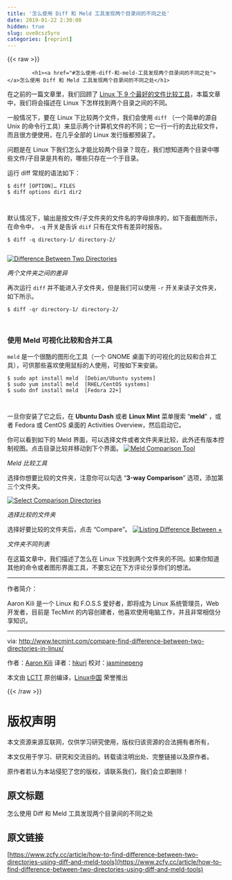 ```yaml
---
title: '怎么使用 Diff 和 Meld 工具发现两个目录间的不同之处' 
date: 2019-01-22 2:30:08
hidden: true
slug: uve8csz5yro
categories: [reprint]
---
```


{{< raw >}}

            <h1><a href="#怎么使用-diff-和-meld-工具发现两个目录间的不同之处"></a>怎么使用 Diff 和 Meld 工具发现两个目录间的不同之处</h1>
<p>在之前的一篇文章里，我们回顾了 <a href="http://www.tecmint.com/best-linux-file-diff-tools-comparison/">Linux 下 9 个最好的文件比较工具</a>，本篇文章中，我们将会描述在 Linux 下怎样找到两个目录之间的不同。</p>
<p>一般情况下，要在 Linux 下比较两个文件，我们会使用 <code>diff</code> （一个简单的源自 Unix 的命令行工具）来显示两个计算机文件的不同；它一行一行的去比较文件，而且很方便使用，在几乎全部的 Linux 发行版都预装了。</p>
<p>问题是在 Linux 下我们怎么才能比较两个目录？现在，我们想知道两个目录中哪些文件/子目录是共有的，哪些只存在一个于目录。</p>
<p>运行 diff 常规的语法如下：</p>
<pre><code class="hljs gams"><span class="hljs-symbol">$</span> diff [<span class="hljs-keyword">OPTION</span>]… <span class="hljs-keyword">FILES</span>
<span class="hljs-symbol">$</span> diff <span class="hljs-keyword">options</span> dir1 dir2 

</code></pre><p>默认情况下，输出是按文件/子文件夹的文件名的字母排序的，如下面截图所示，在命令中， <code>-q</code> 开关是告诉 <code>diif</code> 只有在文件有差异时报告。</p>
<pre><code class="hljs maxima">$ <span class="hljs-built_in">diff</span> -q <span class="hljs-built_in">directory</span>-<span class="hljs-number">1</span>/ <span class="hljs-built_in">directory</span>-<span class="hljs-number">2</span>/

</code></pre><p><a href="http://www.tecmint.com/wp-content/uploads/2017/05/Difference-Between-Two-Directories.png"><img src="" alt="Difference Between Two Directories"></a></p>
<p><em>两个文件夹之间的差异</em></p>
<p>再次运行 <code>diff</code> 并不能进入子文件夹，但是我们可以使用 <code>-r</code> 开关来读子文件夹，如下所示。</p>
<pre><code class="hljs maxima">$ <span class="hljs-built_in">diff</span> -qr <span class="hljs-built_in">directory</span>-<span class="hljs-number">1</span>/ <span class="hljs-built_in">directory</span>-<span class="hljs-number">2</span>/ 

</code></pre><h3><a href="#使用-meld-可视化比较和合并工具"></a>使用 Meld 可视化比较和合并工具</h3>
<p><code>meld</code> 是一个很酷的图形化工具（一个 GNOME 桌面下的可视化的比较和合并工具），可供那些喜欢使用鼠标的人使用，可按如下来安装。</p>
<pre><code class="hljs shell"><span class="hljs-meta">$</span><span class="bash"> sudo apt install meld  [Debian/Ubuntu systems]</span>
<span class="hljs-meta">$</span><span class="bash"> sudo yum install meld  [RHEL/CentOS systems]</span>
<span class="hljs-meta">$</span><span class="bash"> sudo dnf install meld  [Fedora 22+]</span>

</code></pre><p>一旦你安装了它之后，在 <strong>Ubuntu Dash</strong> 或者 <strong>Linux Mint</strong> 菜单搜索 “<strong>meld</strong>” ，或者 Fedora 或 CentOS 桌面的 Activities Overview，然后启动它。</p>
<p>你可以看到如下的 Meld 界面，可以选择文件或者文件夹来比较，此外还有版本控制视图。点击目录比较并移动到下个界面。 <a href="http://www.tecmint.com/wp-content/uploads/2017/05/Meld-Comparison-Tool.png"><img src="https://p0.ssl.qhimg.com/t0139bc299611783d30.png" alt="Meld Comparison Tool"></a></p>
<p><em>Meld 比较工具</em></p>
<p>选择你想要比较的文件夹，注意你可以勾选 “<strong>3-way Comparison</strong>” 选项，添加第三个文件夹。</p>
<p><a href="http://www.tecmint.com/wp-content/uploads/2017/05/Select-Comparison-Directories.png"><img src="https://p0.ssl.qhimg.com/t0167dcacf0035a37dc.png" alt="Select Comparison Directories"></a></p>
<p><em>选择比较的文件夹</em></p>
<p>选择好要比较的文件夹后，点击 “Compare”。 <a href="http://www.tecmint.com/wp-content/uploads/2017/05/Listing-Difference-Between-Directories.png"><img src="https://p0.ssl.qhimg.com/t0169d9fd5fc990c4e5.png" alt="Listing Difference Between +"></a></p>
<p><em>文件夹不同列表</em></p>
<p>在这篇文章中，我们描述了怎么在 Linux 下找到两个文件夹的不同。如果你知道其他的命令或者图形界面工具，不要忘记在下方评论分享你们的想法。</p>
<hr>
<p>作者简介：</p>
<p>Aaron Kili 是一个 Linux 和 F.O.S.S 爱好者，即将成为 Linux 系统管理员，Web 开发者，目前是 TecMint 的内容创建者，他喜欢使用电脑工作，并且非常相信分享知识。</p>
<hr>
<p>via: <a href="http://www.tecmint.com/compare-find-difference-between-two-directories-in-linux/">http://www.tecmint.com/compare-find-difference-between-two-directories-in-linux/</a></p>
<p>作者：<a href="http://www.tecmint.com/author/aaronkili/">Aaron Kili</a> 译者：<a href="https://github.com/hkurj">hkurj</a> 校对：<a href="https://github.com/jasminepeng">jasminepeng</a></p>
<p>本文由 <a href="https://github.com/LCTT/TranslateProject">LCTT</a> 原创编译，<a href="https://linux.cn/">Linux中国</a> 荣誉推出</p>

          
{{< /raw >}}

# 版权声明
本文资源来源互联网，仅供学习研究使用，版权归该资源的合法拥有者所有，

本文仅用于学习、研究和交流目的。转载请注明出处、完整链接以及原作者。

原作者若认为本站侵犯了您的版权，请联系我们，我们会立即删除！

## 原文标题
怎么使用 Diff 和 Meld 工具发现两个目录间的不同之处

## 原文链接
[https://www.zcfy.cc/article/how-to-find-difference-between-two-directories-using-diff-and-meld-tools](https://www.zcfy.cc/article/how-to-find-difference-between-two-directories-using-diff-and-meld-tools)


